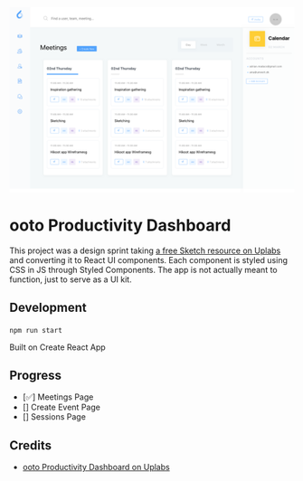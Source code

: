 ![Screenshot of React version of dashboard](./images/thumbnail.png)

# ooto Productivity Dashboard

This project was a design sprint taking [a free Sketch resource on Uplabs]() and converting it to React UI components. Each component is styled using CSS in JS through Styled Components. The app is not actually meant to function, just to serve as a UI kit.

## Development

`npm run start`

Built on Create React App

## Progress

- [✅] Meetings Page
- [] Create Event Page
- [] Sessions Page

## Credits

- [ooto Productivity Dashboard on Uplabs](https://www.uplabs.com/posts/ooto-productivity-dashboards)
